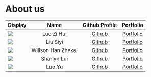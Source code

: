 # About us

| Display                                             |        Name        |                Github Profile                |             Portfolio             |
|-----------------------------------------------------|:------------------:|:--------------------------------------------:|:---------------------------------:|
| ![](https://via.placeholder.com/100.png?text=Photo) |     Luo Zi Hui     |        [Github](https://github.com/)         | [Portfolio](team/luozihui2003.md) |
| ![](https://via.placeholder.com/100.png?text=Photo) |      Liu Siyi      |        [Github](https://github.com/)         |     [Portfolio](team/64-1.md)     |
| ![](https://via.placeholder.com/100.png?text=Photo) | Willson Han Zhekai | [Github](https://github.com/wallywallywally) | [Portfolio](team/wallywallywally) |
| ![](https://via.placeholder.com/100.png?text=Photo) |    Sharlyn Lui     |        [Github](https://github.com/)         |  [Portfolio](team/sharlynlui.md)  |
| ![](https://via.placeholder.com/100.png?text=Photo) |       Luo Yu       |    [Github](https://github.com/luoyu-uwu)    |  [Portfolio](team/luoyu-uwu.md)   |

